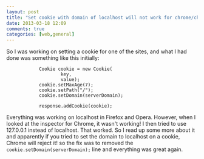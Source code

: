 ```yaml
---
layout: post
title: "Set cookie with domain of localhost will not work for chrome/chromium browswer"
date: 2013-03-18 12:09
comments: true
categories: [web,general]
---
```


So I was working on setting a cookie for one of the sites, and what I had done was something like this initially:

```
			Cookie cookie = new Cookie(
					key,
					value);
			cookie.setMaxAge(7);
			cookie.setPath("/");
			cookie.setDomain(serverDomain);
			
			response.addCookie(cookie);
```
Everything was working on localhost in Firefox and Opera. However, when I looked at the inspector for Chrome, it wasn't working! I then tried to use 127.0.0.1 instead of localhost. That worked. So I read up some more about it and apparently if you tried to set the domain to localhost on a cookie, Chrome will reject it! so the fix was to removed the ```cookie.setDomain(serverDomain);``` line and everything was great again.
